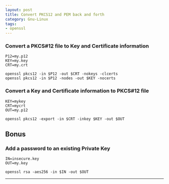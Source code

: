 ```yaml
---
layout: post
title: Convert PKCS12 and PEM back and forth
category: Gnu-Linux
tags: 
- openssl
---
```


### Convert a PKCS#12 file to Key and Certificate information

```
P12=my.p12
KEY=my.key
CRT=my.crt

openssl pkcs12 -in $P12 -out $CRT -nokeys -clcerts
openssl pkcs12 -in $P12 -nodes -out $KEY -nocerts
```

### Convert a Key and Certificate information to PKCS#12 file

```
KEY=mykey
CRT=mycrt
OUT=my.p12

openssl pkcs12 -export -in $CRT -inkey $KEY -out $OUT
```

## Bonus

### Add a password to an existing Private Key

```
IN=insecure.key
OUT=my.key

openssl rsa -aes256 -in $IN -out $OUT
```

----
